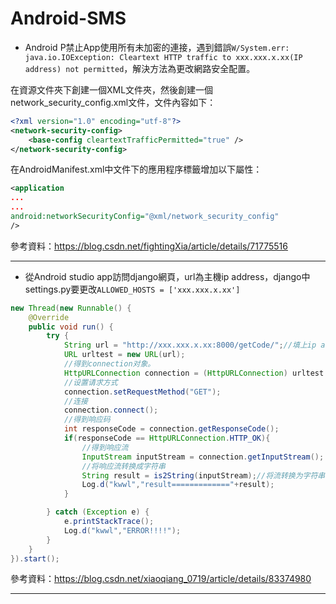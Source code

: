 # Android-SMS

* Android P禁止App使用所有未加密的連接，遇到錯誤`W/System.err: java.io.IOException: Cleartext HTTP traffic to xxx.xxx.x.xx(IP address) not permitted`，解決方法為更改網路安全配置。        
        
在資源文件夾下創建一個XML文件夾，然後創建一個network_security_config.xml文件，文件內容如下：        
```xml
<?xml version="1.0" encoding="utf-8"?>
<network-security-config>
    <base-config cleartextTrafficPermitted="true" />
</network-security-config>
```        
        
在AndroidManifest.xml中文件下的應用程序標籤增加以下屬性：        
```xml
<application
...
...
android:networkSecurityConfig="@xml/network_security_config"
/>
```      
參考資料：<https://blog.csdn.net/fightingXia/article/details/71775516>   
***    

* 從Android studio app訪問django網頁，url為主機ip address，django中settings.py要更改`ALLOWED_HOSTS = ['xxx.xxx.x.xx']`        
```java
new Thread(new Runnable() {
    @Override
    public void run() {
        try {
            String url = "http://xxx.xxx.x.xx:8000/getCode/";//填上ip address
            URL urltest = new URL(url);
            //得到connection对象。
            HttpURLConnection connection = (HttpURLConnection) urltest.openConnection();
            //设置请求方式
            connection.setRequestMethod("GET");
            //连接
            connection.connect();
            //得到响应码
            int responseCode = connection.getResponseCode();
            if(responseCode == HttpURLConnection.HTTP_OK){
                //得到响应流
                InputStream inputStream = connection.getInputStream();
                //将响应流转换成字符串
                String result = is2String(inputStream);//将流转换为字符串。
                Log.d("kwwl","result============="+result);
            }

        } catch (Exception e) {
            e.printStackTrace();
            Log.d("kwwl","ERROR!!!!");
        }
    }
}).start();
```
參考資料：<https://blog.csdn.net/xiaoqiang_0719/article/details/83374980>
***  
